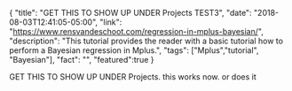 {
  "title": "GET THIS TO SHOW UP UNDER Projects TEST3",
  "date": "2018-08-03T12:41:05-05:00",
  "link": "https://www.rensvandeschoot.com/regression-in-mplus-bayesian/",
  "description": "This tutorial provides the reader with a basic tutorial how to perform a Bayesian regression in Mplus.",
  "tags": ["Mplus","tutorial", "Bayesian"],
  "fact": "",
  "featured":true
}

GET THIS TO SHOW UP UNDER Projects. this works now. or does it
